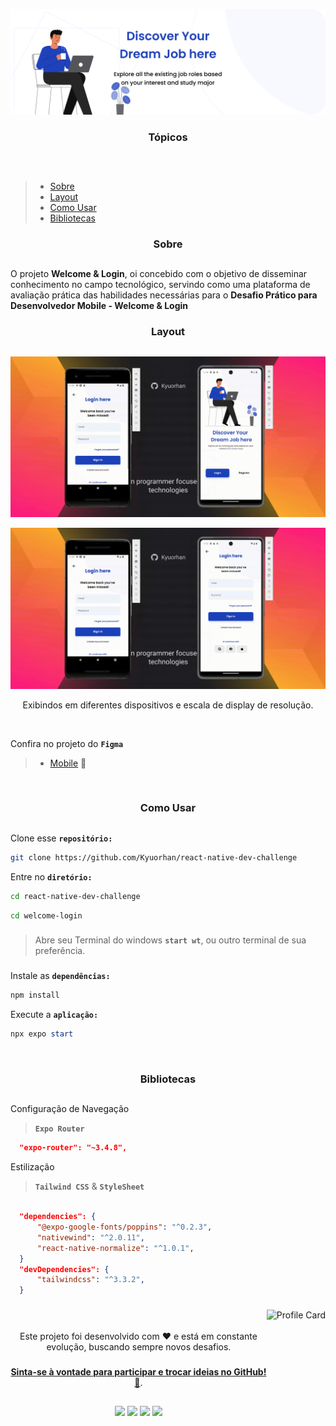 <p align="center">
    <img alt="Welcome & Login" src=".github/Splash.png" >
</p>

###



### <h3 align="center">Tópicos</h3>
##

<br>

<p> 

  >- [Sobre](#sobre-) 
  >- [Layout](#layout-) 
  >- [Como Usar](#como-usar-)  
  >- [Bibliotecas](#bibliotecas-)  
</p>

###

### <h3 align="center">Sobre</h3>

##

###
   
 O projeto **Welcome & Login**, oi concebido com o objetivo de disseminar conhecimento no campo tecnológico, servindo como uma plataforma de avaliação prática das habilidades necessárias para o **Desafio Prático para Desenvolvedor Mobile - Welcome & Login**

###

### <h3 align="center">Layout</h3>
##

<p align="center">
  <img alt="Welcome & Login" title="Welcome-Login" src=".github/Reviews/Navigation.gif" />
</p>
<p align="center">
  <img alt="Welcome & Login" title="Welcome-Login" src=".github/Reviews/Inputs.gif" />
</p>

<p align="center"> Exibindos em diferentes dispositivos e escala de display de resolução.</p>

<br>

Confira no projeto do **``` Figma ```**
<p> 
    
  >- [Mobile](https://www.figma.com/file/8bXE8oDZMwkclGo75rciWa/Onboarding-(Login-%26-Register)--App-Ui-(Community)?type=design&node-id=0%3A1&mode=design&t=mxP77cr8ySn26XMw-1) 📱
</p>

<br>

### <h3 align="center">Como Usar</h3>
##


Clone esse **``` repositório: ```**
``` bash
git clone https://github.com/Kyuorhan/react-native-dev-challenge
```   
Entre no **``` diretório: ```**
``` bash
cd react-native-dev-challenge
```    
``` bash
cd welcome-login
```
###
> Abre seu Terminal do windows **``` start wt ```**, ou outro terminal de sua preferência.
###
Instale as **``` dependências: ```**
``` powershell 
npm install
```  
Execute a **```aplicação: ```** 
``` powershell
npx expo start
```

<br>



### <h3 align="center">Bibliotecas</h3>
##

Configuração de Navegação 
> **``` Expo Router ```** 
``` json
  "expo-router": "~3.4.8",  
```
 Estilização

> **``` Tailwind CSS ```**  & **``` StyleSheet ```** 
```json

  "dependencies": {
      "@expo-google-fonts/poppins": "^0.2.3",
      "nativewind": "^2.0.11",
      "react-native-normalize": "^1.0.1",
  }
  "devDependencies": {
      "tailwindcss": "^3.3.2",  
  }

```


###

<div align="center">
  <p><img align="right" height="350em" alt="Profile Card" src="https://raw.githubusercontent.com/gist/Kyuorhan/1445a6c546dd1a7b5e8b2df72039207a/raw/e281a60fb9099b6f925a768e07bce9f76b3dabd0/githubcard.svg"/></p>

  <br>  <br>
  Este projeto foi desenvolvido com ❤️ e está em constante evolução, buscando sempre novos desafios.

  ###

  **[Sinta-se à vontade para participar e trocar ideias no GitHub! 👋](https://github.com/Kyuorhan)**.
 
  ##

  ###
  <div align="center" > 
    <a href="https://www.linkedin.com/in/jhonny-kyuorhan/" target="_blank"> <img height="30em" src="https://img.shields.io/badge/-LinkedIn-%230077B5?style=for-the-badge&logo=linkedin&logoColor=white" target="_blank"></a> 
    <a href = "mailto:jkdevprogrammer@gmail.com"><img height="30em" src="https://img.shields.io/badge/-Gmail-%23333?style=for-the-badge&logo=gmail&logoColor=white" target="_blank"></a>
    <a href="https://www.twitch.tv/kyuorhan" target="_blank"> <img height="30em" src="https://img.shields.io/badge/Twitch-A970FF?style=for-the-badge&logo=twitch&logoColor=white" target="_blank"></a> 
    <a href="https://www.instagram.com/kyuorhan" target="_blank"> <img height="30em" src="https://img.shields.io/badge/-Instagram-%23E4405F?style=for-the-badge&logo=instagram&logoColor=white" target="_blank"></a>
    <!-- <a href="https://steamcommunity.com/id/Kyuorhan/" target="_blank"> <img height="30em" src="https://img.shields.io/badge/Steam-465871?style=for-the-badge&logo=steam&logoColor=white" target="_blank"></a> -->  
  </div>   
</div>
